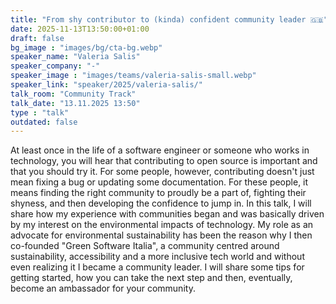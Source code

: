 ```yaml
---
title: "From shy contributor to (kinda) confident community leader 🇬🇧"
date: 2025-11-13T13:50:00+01:00
draft: false
bg_image : "images/bg/cta-bg.webp"
speaker_name: "Valeria Salis"
speaker_company: "-"
speaker_image : "images/teams/valeria-salis-small.webp"
speaker_link: "speaker/2025/valeria-salis/"
talk_room: "Community Track"
talk_date: "13.11.2025 13:50"
type : "talk"
outdated: false
---
```


At least once in the life of a software engineer or someone who works in technology, you will hear that contributing to open source is important and that you should try it. For some people, however, contributing doesn't just mean fixing a bug or updating some documentation. For these people, it means finding the right community to proudly be a part of, fighting their shyness, and then developing the confidence to jump in. In this talk, I will share how my experience with communities began and was basically driven by my interest on the environmental impacts of technology. My role as an advocate for environmental sustainability has been the reason why I then co-founded "Green Software Italia", a community centred around sustainability, accessibility and a more inclusive tech world and without even realizing it I became a community leader.
I will share some tips for getting started, how you can take the next step and then, eventually, become an ambassador for your community.
